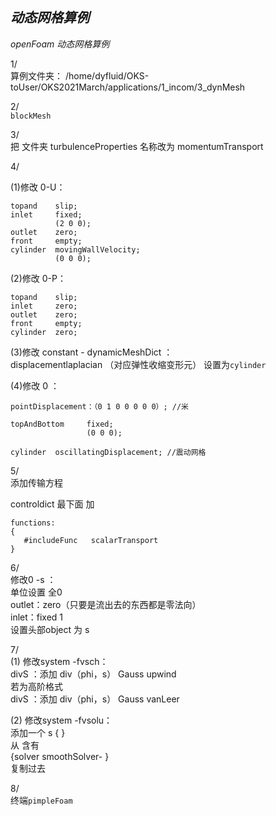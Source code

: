*动态网格算例*
---
*openFoam 动态网格算例*

1/  
算例文件夹：
/home/dyfluid/OKS-toUser/OKS2021March/applications/1_incom/3_dynMesh

2/  
`blockMesh`

3/  
把 文件夹  turbulenceProperties 名称改为 momentumTransport

4/

(1)修改 0-U：

	topand    slip;    
	inlet     fixed; 
	          (2 0 0);   
	outlet    zero;     
	front     empty;   
	cylinder  movingWallVelocity;
	          (0 0 0);
(2)修改 0-P：  

	topand    slip;    
	inlet     zero;   
	outlet    zero;     
	front     empty;   
	cylinder  zero;

(3)修改 constant - dynamicMeshDict  ：  
displacementlaplacian  （对应弹性收缩变形元） 设置为`cylinder`

(4)修改 0 ：

	pointDisplacement：（0 1 0 0 0 0 0）; //米
	 
	topAndBottom     fixed; 
                     (0 0 0);
	      
	cylinder  oscillatingDisplacement; //震动网格

5/  
添加传输方程

controldict  最下面   加 

	functions:
	{
	   #includeFunc   scalarTransport
	}

6/  
修改0 -s ：  
 单位设置 全0  
outlet：zero（只要是流出去的东西都是零法向）  
inlet：fixed   1    
设置头部object 为 s

7/  
(1) 修改system -fvsch：  
divS ：添加 div（phi，s）  Gauss upwind  
若为高阶格式    
divS ：添加 div（phi，s）   Gauss vanLeer


(2) 修改system -fvsolu：  
 添加一个 s { }     
从  含有  
{solver  smoothSolver- }  
 复制过去

8/  
终端`pimpleFoam ` 

